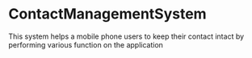 # ContactManagementSystem
This system helps a mobile phone users to keep their contact intact by performing various function on the application
